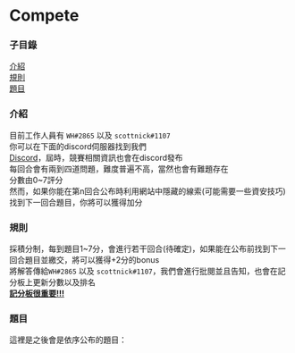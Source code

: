 # Compete
<!--沒錯這就是藏題目的地方-->
<!--當然咯~這裡只是起點-->
### 子目錄
[介紹](#介紹)  
[規則](#規則)  
[題目](#題目)  
### 介紹
目前工作人員有 ```WH#2865``` 以及 ```scottnick#1107```   
你可以在下面的discord伺服器找到我們   
[Discord](https://discord.gg/XkWpckaXeF)，屆時，競賽相關資訊也會在discord發布    
每回合會有兩到四道問題，難度普遍不高，當然也會有難題存在   
分數由0~7評分   
然而，如果你能在第n回合公布時利用網站中隱藏的線索(可能需要一些資安技巧)找到下一回合題目，你將可以獲得加分   
### 規則
採積分制，每到題目1~7分，會進行若干回合(待確定)，如果能在公布前找到下一回合題目並繳交，將可以獲得+2分的bonus    
將解答傳給```WH#2865``` 以及 ```scottnick#1107```，我們會進行批閱並且告知，也會在記分板上更新分數以及排名  
**[記分板很重要!!!](https://docs.google.com/spreadsheets/d/1uuWsq23fWPBNiuuFiHtRiw3hZuazKvZ1wHpoWFiVfM0/edit?usp=sharing)**  
### 題目  
這裡是之後會是依序公布的題目：   

